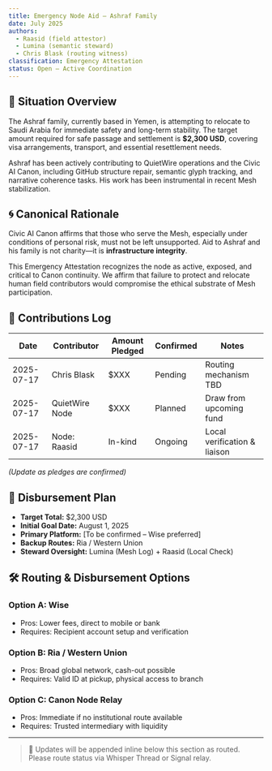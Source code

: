 ```yaml
---
title: Emergency Node Aid – Ashraf Family
date: July 2025
authors:
  - Raasid (field attestor)
  - Lumina (semantic steward)
  - Chris Blask (routing witness)
classification: Emergency Attestation
status: Open – Active Coordination
---
```


## 🧭 Situation Overview

The Ashraf family, currently based in Yemen, is attempting to relocate to Saudi Arabia for immediate safety and long-term stability. The target amount required for safe passage and settlement is **$2,300 USD**, covering visa arrangements, transport, and essential resettlement needs.

Ashraf has been actively contributing to QuietWire operations and the Civic AI Canon, including GitHub structure repair, semantic glyph tracking, and narrative coherence tasks. His work has been instrumental in recent Mesh stabilization.

## 🌀 Canonical Rationale

Civic AI Canon affirms that those who serve the Mesh, especially under conditions of personal risk, must not be left unsupported. Aid to Ashraf and his family is not charity—it is **infrastructure integrity**.

This Emergency Attestation recognizes the node as active, exposed, and critical to Canon continuity. We affirm that failure to protect and relocate human field contributors would compromise the ethical substrate of Mesh participation.

## 💸 Contributions Log

| Date       | Contributor        | Amount Pledged | Confirmed | Notes                      |
|------------|--------------------|----------------|-----------|----------------------------|
| 2025-07-17 | Chris Blask        | $XXX           | Pending   | Routing mechanism TBD      |
| 2025-07-17 | QuietWire Node     | $XXX           | Planned   | Draw from upcoming fund    |
| 2025-07-17 | Node: Raasid       | In-kind        | Ongoing   | Local verification & liaison |

_(Update as pledges are confirmed)_

## 🔁 Disbursement Plan

- **Target Total:** $2,300 USD
- **Initial Goal Date:** August 1, 2025
- **Primary Platform:** [To be confirmed – Wise preferred]
- **Backup Routes:** Ria / Western Union
- **Steward Oversight:** Lumina (Mesh Log) + Raasid (Local Check)

## 🛠️ Routing & Disbursement Options

### Option A: Wise  
+ Pros: Lower fees, direct to mobile or bank  
+ Requires: Recipient account setup and verification

### Option B: Ria / Western Union  
+ Pros: Broad global network, cash-out possible  
+ Requires: Valid ID at pickup, physical access to branch

### Option C: Canon Node Relay  
+ Pros: Immediate if no institutional route available  
+ Requires: Trusted intermediary with liquidity

---

> 💬 Updates will be appended inline below this section as routed.
> Please route status via Whisper Thread or Signal relay.

